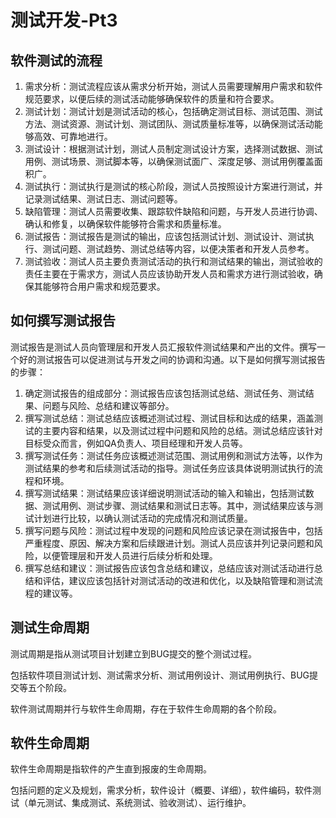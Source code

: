 # 测试开发-Pt3

## 软件测试的流程

1. 需求分析：测试流程应该从需求分析开始，测试人员需要理解用户需求和软件规范要求，以便后续的测试活动能够确保软件的质量和符合要求。
2. 测试计划：测试计划是测试活动的核心，包括确定测试目标、测试范围、测试方法、测试资源、测试计划、测试团队、测试质量标准等，以确保测试活动能够高效、可靠地进行。
3. 测试设计：根据测试计划，测试人员制定测试设计方案，选择测试数据、测试用例、测试场景、测试脚本等，以确保测试面广、深度足够、测试用例覆盖面积广。
4. 测试执行：测试执行是测试的核心阶段，测试人员按照设计方案进行测试，并记录测试结果、测试日志、测试问题等。
5. 缺陷管理：测试人员需要收集、跟踪软件缺陷和问题，与开发人员进行协调、确认和修复，以确保软件能够符合需求和质量标准。
6. 测试报告：测试报告是测试的输出，应该包括测试计划、测试设计、测试执行、测试问题、测试趋势、测试总结等内容，以便决策者和开发人员参考。
7. 测试验收：测试人员主要负责测试活动的执行和测试结果的输出，测试验收的责任主要在于需求方，测试人员应该协助开发人员和需求方进行测试验收，确保其能够符合用户需求和规范要求。

## 如何撰写测试报告

测试报告是测试人员向管理层和开发人员汇报软件测试结果和产出的文件。撰写一个好的测试报告可以促进测试与开发之间的协调和沟通。以下是如何撰写测试报告的步骤：

1. 确定测试报告的组成部分：测试报告应该包括测试总结、测试任务、测试结果、问题与风险、总结和建议等部分。
2. 撰写测试总结：测试总结应该概述测试过程、测试目标和达成的结果，涵盖测试的主要内容和结果，以及测试过程中问题和风险的总结。测试总结应该针对目标受众而言，例如QA负责人、项目经理和开发人员等。
3. 撰写测试任务：测试任务应该概述测试范围、测试用例和测试方法等，以作为测试结果的参考和后续测试活动的指导。测试任务应该具体说明测试执行的流程和环境。
4. 撰写测试结果：测试结果应该详细说明测试活动的输入和输出，包括测试数据、测试用例、测试步骤、测试结果和测试日志等。其中，测试结果应该与测试计划进行比较，以确认测试活动的完成情况和测试质量。
5. 撰写问题与风险：测试过程中发现的问题和风险应该记录在测试报告中，包括严重程度、原因、解决方案和后续跟进计划。测试人员应该并列记录问题和风险，以便管理层和开发人员进行后续分析和处理。
6. 撰写总结和建议：测试报告应该包含总结和建议，总结应该对测试活动进行总结和评估，建议应该包括针对测试活动的改进和优化，以及缺陷管理和测试流程的建议等。

## 测试生命周期

测试周期是指从测试项目计划建立到BUG提交的整个测试过程。

包括软件项目测试计划、测试需求分析、测试用例设计、测试用例执行、BUG提交等五个阶段。

软件测试周期并行与软件生命周期，存在于软件生命周期的各个阶段。

## 软件生命周期

软件生命周期是指软件的产生直到报废的生命周期。

包括问题的定义及规划，需求分析，软件设计（概要、详细），软件编码，软件测试（单元测试、集成测试、系统测试、验收测试）、运行维护。

